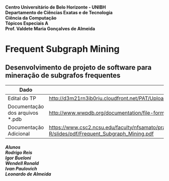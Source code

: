 #### Centro Universitário de Belo Horizonte - UNIBH<br>Departamento de Ciências Exatas e de Tecnologia<br>Ciência da Computação<br>Tópicos Especiais A<br>Prof. Valdete Maria Gonçalves de Almeida

# Frequent Subgraph Mining

## Desenvolvimento de projeto de software para mineração de subgrafos frequentes

Dado  | Link
------------ | -------------
Edital do TP | http://d3m21rn3ib0riu.cloudfront.net/PAT/Upload/1911877/FaseIIImodelagem_20170405200950.pdf
Documentação dos arquivos *.pdb | http://www.wwpdb.org/documentation/file-format-content/format33/sect9.html#ATOM
Documentação Adicional |  https://www.csc2.ncsu.edu/faculty/nfsamato/practical-graph-mining-with-R/slides/pdf/Frequent_Subgraph_Mining.pdf

##### Alunos<br>Rodrigo Reis<br>Igor Bueloni<br>Wendell Ronald<br>Ivan Paulovich<br>Leonardo de Almeida
